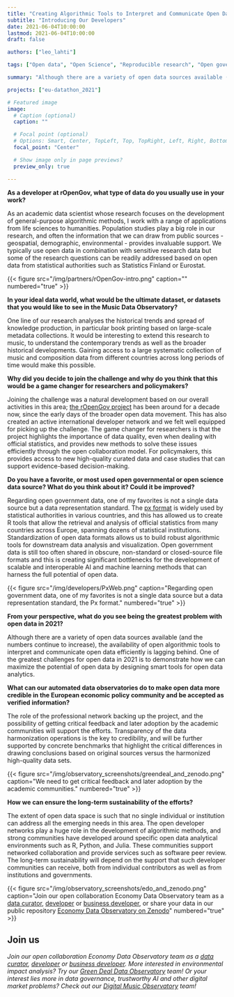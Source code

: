 ```yaml
---
title: "Creating Algorithmic Tools to Interpret and Communicate Open Data Efficiently"
subtitle: "Introducing Our Developers"
date: 2021-06-04T10:00:00
lastmod: 2021-06-04T10:00:00
draft: false

authors: ["leo_lahti"]

tags: ["Open data", "Open Science", "Reproducible research", "Open government", "R"]

summary: "Although there are a variety of open data sources available (and the numbers continue to increase), the availability of open algorithmic tools to interpret and communicate open data efficiently is lagging behind. One of the greatest challenges for open data in 2021 is to demonstrate how we can maximize the potential of open data by designing smart tools for open data analytics."

projects: ["eu-datathon_2021"]

# Featured image
image:
  # Caption (optional)
  caption: ""

  # Focal point (optional)
  # Options: Smart, Center, TopLeft, Top, TopRight, Left, Right, BottomLeft, Bottom, BottomRight
  focal_point: "Center"

  # Show image only in page previews?
  preview_only: true

---
```


**As a developer at rOpenGov, what type of data do you usually use in your work?**

As an academic data scientist whose research focuses on the development of general-purpose algorithmic methods, I work with a range of applications from life sciences to humanities. Population studies play a big role in our research, and often the information that we can draw from public sources - geospatial, demographic, environmental - provides invaluable support. We typically use open data in combination with sensitive research data but some of the research questions can be readily addressed based on open data from statistical authorities such as Statistics Finland or Eurostat.

{{< figure src="/img/partners/rOpenGov-intro.png" caption="" numbered="true" >}}

**In your ideal data world, what would be the ultimate dataset, or datasets that you would like to see in the Music Data Observatory?**

One line of our research analyses the historical trends and spread of knowledge production, in particular book printing based on large-scale metadata collections. It would be interesting to extend this research to music, to understand the contemporary trends as well as the broader historical developments. Gaining access to a large systematic collection of music and composition data from different countries across long periods of time would make this possible.

**Why did you decide to join the challenge and why do you think that this would be a game changer for researchers and policymakers?**

Joining the challenge was a natural development based on our overall activities in this area; [the rOpenGov project](http://ropengov.org/community/) has been around for a decade now, since the early days of the broader open data movement. This has also created an active international developer network and we felt well equipped for picking up the challenge. The game changer for researchers is that the project highlights the importance of data quality, even when dealing with official statistics, and provides new methods to solve these issues efficiently through the open collaboration model. For policymakers, this provides access to new high-quality curated data and case studies that can support evidence-based decision-making.

**Do you have a favorite, or most used open governmental or open science data source? What do you think about it?  Could it be improved?**

Regarding open government data, one of my favorites is not a single data source but a data representation standard. The [px format](https://www.scb.se/en/services/statistical-programs-for-px-files/#:~:text=PX%20is%20a%20standard%20format,and%20data.) is widely used by statistical authorities in various countries, and this has allowed us to create R tools that allow the retrieval and analysis of official statistics from many countries across Europe, spanning dozens of statistical institutions. Standardization of open data formats allows us to build robust algorithmic tools for downstream data analysis and visualization.  Open government data is still too often shared in obscure, non-standard or closed-source file formats and this is creating significant bottlenecks for the development of scalable and interoperable AI and machine learning methods that can harness the full potential of open data.

{{< figure src="/img/developers/PxWeb.png" caption="Regarding open government data, one of my favorites is not a single data source but a data representation standard, the Px format." numbered="true" >}}


**From your perspective, what do you see being the greatest problem with open data in 2021?**

Although there are a variety of open data sources available (and the numbers continue to increase), the availability of open algorithmic tools to interpret and communicate open data efficiently is lagging behind. One of the greatest challenges for open data in 2021 is to demonstrate how we can maximize the potential of open data by designing smart tools for open data analytics.

**What can our automated data observatories do to make open data more credible in the European economic policy community and be accepted as verified information?** 

The role of the professional network backing up the project, and the possibility of getting critical feedback and later adoption by the academic communities will support the efforts. Transparency of the data harmonization operations is the key to credibility, and will be further supported by concrete benchmarks that highlight the critical differences in drawing conclusions based on original sources versus the harmonized high-quality data sets.

{{< figure src="/img/observatory_screenshots/greendeal_and_zenodo.png" caption="We need to get critical feedback and later adoption by the academic communities." numbered="true" >}}


**How we can ensure the long-term sustainability of the efforts?**

The extent of open data space is such that no single individual or institution can address all the emerging needs in this area. The open developer networks play a huge role in the development of algorithmic methods, and strong communities have developed around specific open data analytical environments such as R, Python, and Julia. These communities support networked collaboration and provide services such as software peer review. The long-term sustainability will depend on the support that such developer communities can receive, both from individual contributors as well as from institutions and governments. 

{{< figure src="/img/observatory_screenshots/edo_and_zenodo.png" caption="Join our open collaboration Economy Data Observatory team as a [data curator](/authors/curator), [developer](/authors/developer) or [business developer](/authors/team), or share your data in our public repository [Economy Data Observatory on Zenodo](https://zenodo.org/communities/economy_observatory/)" numbered="true" >}}

## Join us

*Join our open collaboration Economy Data Observatory team as a [data curator](/authors/curator), [developer](/authors/developer) or [business developer](/authors/team). More interested in environmental impact analysis? Try our [Green Deal Data Observatory](https://greendeal.dataobservatory.eu/#contributors) team! Or your interest lies more in data governance, trustworthy AI and other digital market problems? Check out our [Digital Music Observatory](https://music.dataobservatory.eu/#contributors) team!*
